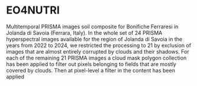 # EO4NUTRI
Multitemporal PRISMA images soil composite for Bonifiche Ferraresi in Jolanda di Savoia (Ferrara, Italy). In the whole set of 24 PRISMA hyperspectral images available for the region of Jolanda di Savoia in the years from 2022 to 2024, we restricted the processing to 21 by exclusion of images that are almost entirely corrupted by clouds and their shadows. For each of the remaining 21 PRISMA images a cloud mask polygon collection has been applied to filter out pixels belonging to fields that are mostly covered by clouds. Then at pixel-level a filter in the content has been applied   
